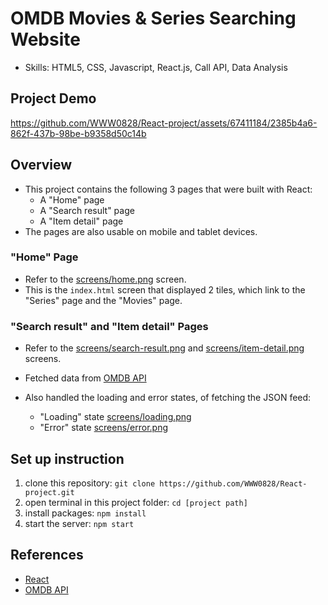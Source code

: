 # OMDB Movies & Series Searching Website
- Skills: HTML5, CSS, Javascript, React.js, Call API, Data Analysis
## Project Demo
https://github.com/WWW0828/React-project/assets/67411184/2385b4a6-862f-437b-98be-b9358d50c14b

## Overview
- This project contains the following 3 pages that were built with React:
    - A "Home" page
    - A "Search result" page
    - A "Item detail" page
- The pages are also usable on mobile and tablet devices.

### "Home" Page
- Refer to the [screens/home.png](./screens/home.png) screen.
- This is the `index.html` screen that displayed 2 tiles, which link to the "Series" page and the "Movies" page.

### "Search result" and "Item detail" Pages
- Refer to the [screens/search-result.png](./screens/search-result.png) and [screens/item-detail.png](./screens/item-detail.png) screens.

- Fetched data from [OMDB API](http://www.omdbapi.com/)
- Also handled the loading and error states, of fetching the JSON feed:
    - "Loading" state [screens/loading.png](./screens/loading.png)
    - "Error" state [screens/error.png](./screens/error.png)

## Set up instruction
1. clone this repository: `git clone https://github.com/WWW0828/React-project.git`
2. open terminal in this project folder: `cd [project path]`
3. install packages: `npm install`
4. start the server: `npm start`

## References
- [React](https://facebook.github.io/react/)
- [OMDB API](http://www.omdbapi.com/)
